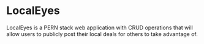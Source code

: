 # LocalEyes


LocalEyes is a PERN stack web application with CRUD operations that will allow users to publicly post their local deals for others to take advantage of.


